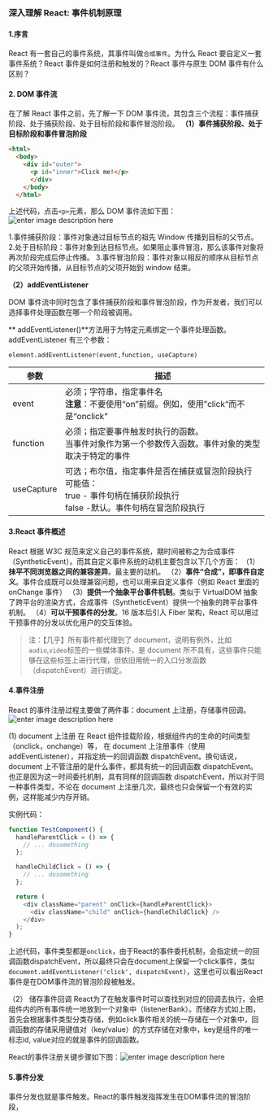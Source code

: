 ### 深入理解 React: 事件机制原理

#### 1.序言

React 有一套自己的事件系统，其事件叫做`合成事件`。为什么 React 要自定义一套事件系统？React 事件是如何注册和触发的？React 事件与原生 DOM 事件有什么区别？

#### 2. DOM 事件流

在了解 React 事件之前，先了解一下 DOM 事件流，其包含三个流程：事件捕获阶段、处于捕获阶段、处于目标阶段和事件冒泡阶段。
**（1）事件捕获阶段、处于目标阶段和事件冒泡阶段**

```HTML
<html>
  <body>
    <div id="outer">
      <p id="inner">Click me!</p>
      </div>
    </body>
  </html>
```

上述代码，点击`<p>`元素，那么 DOM 事件流如下图：![enter image description here](https://img2020.cnblogs.com/blog/898684/202006/898684-20200624143429777-917104228.png)

1.事件捕获阶段：事件对象通过目标节点的祖先 Window 传播到目标的父节点。 2.处于目标阶段：事件对象到达目标节点。如果阻止事件冒泡，那么该事件对象将再次阶段完成后停止传播。 3.事件冒泡阶段：事件对象以相反的顺序从目标节点的父项开始传播，从目标节点的父项开始到 window 结束。

**（2）addEventListener**

DOM 事件流中同时包含了事件捕获阶段和事件冒泡阶段，作为开发者，我们可以选择事件处理函数在哪一个阶段被调用。

** addEventListener()**方法用于为特定元素绑定一个事件处理函数。addEventListener 有三个参数：

```JS
element.addEventListener(event,function, useCapture)
```

| 参数       | 描述                                                                                                                                 |
| ---------- | ------------------------------------------------------------------------------------------------------------------------------------ |
| event      | 必须；字符串，指定事件名<br>**注意**：不要使用“on”前缀。例如，使用”click“而不是“onclick”                                             |
| function   | 必须；指定要事件触发时执行的函数。<br>当事件对象作为第一个参数传入函数。事件对象的类型取决于特定的事件                               |
| useCapture | 可选；布尔值，指定事件是否在捕获或冒泡阶段执行<br> 可能值：<br> true - 事件句柄在捕获阶段执行<br>false -默认。事件句柄在冒泡阶段执行 |

#### 3.React 事件概述

React 根据 W3C 规范来定义自己的事件系统，期时间被称之为合成事件（SyntheticEvent）。而其自定义事件系统的动机主要包含以下几个方面：
（1）**抹平不同浏览器之间的兼容差异**。最主要的动机。
（2）**事件“合成”，即事件自定义**。事件合成既可以处理兼容问题，也可以用来自定义事件（例如 React 里面的 onChange 事件）
（3）**提供一个抽象平台事件机制**。类似于 VirtualDOM 抽象了跨平台的渲染方式，合成事件（SyntheticEvent）提供一个抽象的跨平台事件机制。
（4）**可以干预事件的分发**。16 版本后引入 Fiber 架构，React 可以用过干预事件的分发以优化用户的交互体验。

> 注：【几乎】所有事件都代理到了 document，说明有例外，比如`audio`,`video`标签的一些媒体事件，是 document 所不具有，这些事件只能够在这些标签上进行代理，但依旧用统一的入口分发函数（dispatchEvent）进行绑定。

#### 4.事件注册

React 的事件注册过程主要做了两件事：document 上注册，存储事件回调。![enter image description here](https://img2020.cnblogs.com/blog/898684/202006/898684-20200624143507392-911347960.png)

(1) document 上注册
在 React 组件挂载阶段，根据组件内的生命的时间类型（onclick，onchange）等， 在 document 上注册事件（使用 addEventListener），并指定统一的回调函数 dispatchEvent。换句话说，document 上不管注册的是什么事件，都具有统一的回调函数 dispatchEvent。也正是因为这一时间委托机制，具有同样的回调函数 dispatchEvent，所以对于同一种事件类型，不论在 document 上注册几次，最终也只会保留一个有效的实例，这样能减少内存开销。

实例代码：

```js
function TestComponent() {
  handleParentClick = () => {
    // ... dosomething
  };

  handleChildClick = () => {
    // ... dosomething
  };

  return (
    <div className="parent" onClick={handleParentClick}>
      <div className="child" onClick={handleChildClick} />
    </div>
  );
}
```

上述代码，事件类型都是`onclick`，由于React的事件委托机制，会指定统一的回调函数dispatchEvent，所以最终只会在document上保留一个click事件，类似`document.addEventListener('click', dispatchEvent)`，这里也可以看出React事件是在DOM事件流的冒泡阶段被触发。

（2） 储存事件回调
React为了在触发事件时可以查找到对应的回调去执行，会把组件内的所有事件统一地放到一个对象中（listenerBank）。而储存方式如上图，首先会根据事件类型分类存储，例如click事件相关的统一存储在一个对象中，回调函数的存储采用键值对（key/value）的方式存储在对象中，key是组件的唯一标志id, value对应的就是事件的回调函数。

React的事件注册关键步骤如下图：![enter image description here](https://img2020.cnblogs.com/blog/898684/202006/898684-20200624143524310-1842672426.png)


#### 5.事件分发
事件分发也就是事件触发。React的事件触发指挥发生在DOM事件流的冒泡阶段，